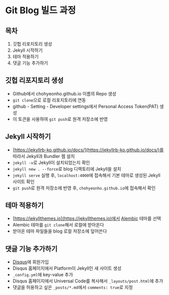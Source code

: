 # Git Blog 빌드 과정

## 목차
1. 깃헙 리포지토리 생성
2. Jekyll 시작하기
3. 테마 적용하기
4. 댓글 기능 추가하기


## 깃헙 리포지토리 생성

- Github에서 chohyeonho.github.io 이름의 Repo 생성
- `git clone`으로 로컬 리포지토리에 연동
- github - Setting - Developer settings에서 Personal Access Token(PAT) 생성
- 이 토큰을 사용하여 `git push`로 원격 저장소에 반영

## Jekyll 시작하기
- [https://jekyllrb-ko.github.io/docs/](https://jekyllrb-ko.github.io/docs/)를 따라서 Jekyll과 Bundler 젬 설치
- `jekyll -v`로 Jekyll이 설치되었는지 확인
- `jekyll new . --force`로 blog 디렉토리에 Jekyll을 설치
- `jekyll serve` 실행 후, `localhost:4000`에 접속해서 기본 테마로 생성된 Jekyll 사이트 확인
- `git push`로 원격 저장소에 반영 후, `chohyeonho.github.io`에 접속해서 확인

## 테마 적용하기
- [https://jekyllthemes.io](https://jekyllthemes.io)에서 [Alembic](https://jekyllthemes.io/theme/alembic) 테마를 선택
- Alembic 테마를 `git clone`해서 로컬에 받아온다
- 받아온 테마 파일들을 blog 로컬 저장소에 덮어쓴다

## 댓글 기능 추가하기
- [Disqus](https://disqus.com)에 회원가입
- Disqus 홈페이지에서 Platform이 Jekyll인 새 사이트 생성
- `_config.yml`에 key-value 추가
- Disqus 홈페이지에서 Universal Code를 복사해서 `_layouts/post.html`에 추가
- 댓글을 허용하고 싶은 `_posts/*.md`에서 `comments: true`로 지정